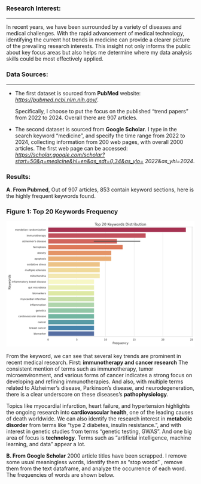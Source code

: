  ### Research Interest: 
***
In recent years, we have been surrounded by a variety of diseases and medical
challenges. With the rapid advancement of medical technology, identifying the current
hot trends in medicine can provide a clearer picture of the prevailing research interests.
This insight not only informs the public about key focus areas but also helps me
determine where my data analysis skills could be most effectively applied.

 ### Data Sources: 
 ***
- The first dataset is sourced from **PubMed** website: _https://pubmed.ncbi.nlm.nih.gov/_.
  
  Specifically, I choose to put the focus on the published “trend papers” from 2022 to
  2024. Overall there are 907 articles.
  
- The second dataset is sourced from **Google Scholar**. I type in the search keyword
  “medicine”, and specify the time range from 2022 to 2024, collecting information from
  200 web pages, with overall 2000 articles. The first web page can be accessed:
  _https://scholar.google.com/scholar?start=50&q=medicine&hl=en&as_sdt=0,34&as_ylo=
  2022&as_yhi=2024_.

 ### Results:
**A. From Pubmed**, Out of 907 articles, 853 contain keyword sections, here is the highly frequent keywords found.

 ### Figure 1: Top 20 Keywords Frequency

![Alt Text](figure/Figure2.png)

From the keyword, we can see that several key trends are prominent in recent medical research. 
First: **immunotherapy and cancer research**
The consistent mention of terms such as immunotherapy, tumor microenvironment, and various forms of cancer indicates a strong focus on developing and refining
immunotherapies. 
And also, with multiple terms related to Alzheimer’s disease, Parkinson’s
disease, and neurodegeneration, there is a clear underscore on these diseases’s **pathophysiology**.

Topics like myocardial infarction, heart failure, and hypertension highlights the
ongoing research into **cardiovascular health**, one of the leading causes of death worldwide. We
can also identify the research interest in **metabolic disorder** from terms like “type 2 diabetes,
insulin resistance.”, and with interest in genetic studies from terms “genetic testing, GWAS”. And
one big area of focus is **technology**. Terms such as “artificial intelligence, machine learning, and
data” appear a lot. 

**B. From Google Scholar**
2000 article titles have been scrapped. I remove some usual meaningless words, identify
them as “stop words” , remove them from the text dataframe, and analyze the
occurrence of each word. The frequencies of words are shown below. 

 
 
